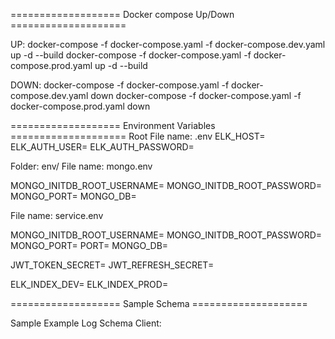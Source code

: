 =================== Docker compose Up/Down ====================

UP:
docker-compose -f docker-compose.yaml -f docker-compose.dev.yaml up -d --build
docker-compose -f docker-compose.yaml -f docker-compose.prod.yaml up -d --build

DOWN:
docker-compose -f docker-compose.yaml -f docker-compose.dev.yaml down
docker-compose -f docker-compose.yaml -f docker-compose.prod.yaml down

=================== Environment Variables ====================
Root
File name: .env
ELK_HOST=
ELK_AUTH_USER=
ELK_AUTH_PASSWORD=

Folder: env/
File name: mongo.env

MONGO_INITDB_ROOT_USERNAME=
MONGO_INITDB_ROOT_PASSWORD=
MONGO_PORT=
MONGO_DB=

File name: service.env

MONGO_INITDB_ROOT_USERNAME=
MONGO_INITDB_ROOT_PASSWORD=
MONGO_PORT=
PORT=
MONGO_DB=

JWT_TOKEN_SECRET=
JWT_REFRESH_SECRET=

ELK_INDEX_DEV=
ELK_INDEX_PROD=

=================== Sample Schema ====================

Sample Example Log Schema Client:

<!-- {
  "meta": {
    "http": {
      "url": {
        "host": "localhost",
        "path": "/items/23"
      },
      "request": {
        "method": "GET",
        "headers": {
          "host": "localhost",
          "accepts": "text/html,application/xhtml+xml,application/xml;q=0.9,image/avif,image/webp,image/apng,*/*;q=0.8,application/signed-exchange;v=b3;q=0.9",
          "content-type": null,
          "user-agent": "Mozilla/5.0 (Macintosh; Intel Mac OS X 10_15_7) AppleWebKit/537.36 (KHTML, like Gecko) Chrome/91.0.4472.114 Safari/537.36"
        },
        "query": {

        },
        "body": {

        }
      },
      "response": {
        "status_code": 200,
        "headers": {
          "accepts": null,
          "content-type": "application/json",
          "user-agent": "744399f4-f294-461a-a5f3-5f6a9f03ecba"
        },
        "body": {
          "item_id": 23,
          "query": null
        }
      }
    },
    "x-correlation-id": "744399f4-f294-461a-a5f3-5f6a9f03ecba"
  }
} -->
